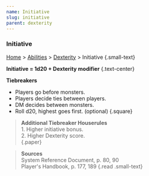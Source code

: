 ```yaml
---
name: Initiative
slug: initiative
parent: dexterity
---
```

### Initiative
[Home](dm-operations-center) > [Abilities](abilities) > [Dexterity](dexterity) > Initiative {.small-text}

**Initiative = 1d20 + Dexterity modifier** {.text-center}

**Tiebreakers**
- Players go before monsters.
- Players decide ties between players.
- DM decides between monsters.
- Roll d20, highest goes first. (optional)
{.square}

> **Additional Tiebreaker Houserules**<br/>
> 1\. Higher initiative bonus.<br/>
> 2\. Higher Dexterity score.<br/>
{.paper}

> **Sources** <br/>
> System Reference Document, p. 80, 90<br/>
> Player's Handbook, p. 177, 189
{.read .small-text}